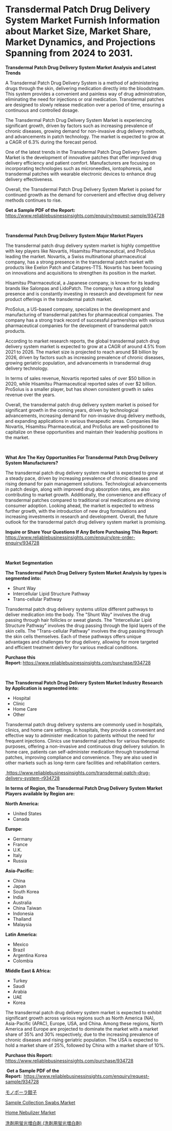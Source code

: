 <p><h1>Transdermal Patch Drug Delivery System Market Furnish Information about Market Size, Market Share, Market Dynamics, and Projections Spanning from 2024 to 2031.</h1></p><p><strong>Transdermal Patch Drug Delivery System Market Analysis and Latest Trends</strong></p>
<p><p>A Transdermal Patch Drug Delivery System is a method of administering drugs through the skin, delivering medication directly into the bloodstream. This system provides a convenient and painless way of drug administration, eliminating the need for injections or oral medication. Transdermal patches are designed to slowly release medication over a period of time, ensuring a continuous and controlled dosage.</p><p>The Transdermal Patch Drug Delivery System Market is experiencing significant growth, driven by factors such as increasing prevalence of chronic diseases, growing demand for non-invasive drug delivery methods, and advancements in patch technology. The market is expected to grow at a CAGR of 6.3% during the forecast period.</p><p>One of the latest trends in the Transdermal Patch Drug Delivery System Market is the development of innovative patches that offer improved drug delivery efficiency and patient comfort. Manufacturers are focusing on incorporating technologies such as microneedles, iontophoresis, and transdermal patches with wearable electronic devices to enhance drug delivery effectiveness.</p><p>Overall, the Transdermal Patch Drug Delivery System Market is poised for continued growth as the demand for convenient and effective drug delivery methods continues to rise.</p></p>
<p><strong>Get a Sample PDF of the Report:&nbsp;</strong> <a href="https://www.reliablebusinessinsights.com/enquiry/request-sample/934728">https://www.reliablebusinessinsights.com/enquiry/request-sample/934728</a></p>
<p>&nbsp;</p>
<p><strong>Transdermal Patch Drug Delivery System Major Market Players</strong></p>
<p><p>The transdermal patch drug delivery system market is highly competitive with key players like Novartis, Hisamitsu Pharmaceutical, and ProSolus leading the market. Novartis, a Swiss multinational pharmaceutical company, has a strong presence in the transdermal patch market with products like Exelon Patch and Catapres-TTS. Novartis has been focusing on innovations and acquisitions to strengthen its position in the market.</p><p>Hisamitsu Pharmaceutical, a Japanese company, is known for its leading brands like Salonpas and LidoPatch. The company has a strong global presence and is constantly investing in research and development for new product offerings in the transdermal patch market.</p><p>ProSolus, a US-based company, specializes in the development and manufacturing of transdermal patches for pharmaceutical companies. The company has a strong track record of successful partnerships with various pharmaceutical companies for the development of transdermal patch products.</p><p>According to market research reports, the global transdermal patch drug delivery system market is expected to grow at a CAGR of around 4.5% from 2021 to 2026. The market size is projected to reach around $8 billion by 2026, driven by factors such as increasing prevalence of chronic diseases, growing geriatric population, and advancements in transdermal drug delivery technology.</p><p>In terms of sales revenue, Novartis reported sales of over $50 billion in 2020, while Hisamitsu Pharmaceutical reported sales of over $2 billion. ProSolus is a smaller player, but has shown consistent growth in sales revenue over the years.</p><p>Overall, the transdermal patch drug delivery system market is poised for significant growth in the coming years, driven by technological advancements, increasing demand for non-invasive drug delivery methods, and expanding applications in various therapeutic areas. Companies like Novartis, Hisamitsu Pharmaceutical, and ProSolus are well-positioned to capitalize on these opportunities and maintain their leadership positions in the market.</p></p>
<p>&nbsp;</p>
<p><strong>What Are The Key Opportunities For Transdermal Patch Drug Delivery System Manufacturers?</strong></p>
<p><p>The transdermal patch drug delivery system market is expected to grow at a steady pace, driven by increasing prevalence of chronic diseases and rising demand for pain management solutions. Technological advancements in patch design, along with improved drug absorption rates, are also contributing to market growth. Additionally, the convenience and efficacy of transdermal patches compared to traditional oral medications are driving consumer adoption. Looking ahead, the market is expected to witness further growth, with the introduction of new drug formulations and increasing investments in research and development. Overall, the future outlook for the transdermal patch drug delivery system market is promising.</p></p>
<p><strong>Inquire or Share Your Questions If Any Before Purchasing This Report:</strong> <a href="https://www.reliablebusinessinsights.com/enquiry/pre-order-enquiry/934728">https://www.reliablebusinessinsights.com/enquiry/pre-order-enquiry/934728</a></p>
<p>&nbsp;</p>
<p><strong>Market Segmentation</strong></p>
<p><strong>The Transdermal Patch Drug Delivery System Market Analysis by types is segmented into:</strong></p>
<p><ul><li>Shunt Way</li><li>Intercellular Lipid Structure Pathway</li><li>Trans-cellular Pathway</li></ul></p>
<p><p>Transdermal patch drug delivery systems utilize different pathways to deliver medication into the body. The "Shunt Way" involves the drug passing through hair follicles or sweat glands. The "Intercellular Lipid Structure Pathway" involves the drug passing through the lipid layers of the skin cells. The "Trans-cellular Pathway" involves the drug passing through the skin cells themselves. Each of these pathways offers unique advantages and challenges for drug delivery, allowing for more targeted and efficient treatment delivery for various medical conditions.</p></p>
<p><strong>Purchase this Report:&nbsp;</strong><a href="https://www.reliablebusinessinsights.com/purchase/934728">https://www.reliablebusinessinsights.com/purchase/934728</a></p>
<p>&nbsp;</p>
<p><strong>The Transdermal Patch Drug Delivery System Market Industry Research by Application is segmented into:</strong></p>
<p><ul><li>Hospital</li><li>Clinic</li><li>Home Care</li><li>Other</li></ul></p>
<p><p>Transdermal patch drug delivery systems are commonly used in hospitals, clinics, and home care settings. In hospitals, they provide a convenient and effective way to administer medication to patients without the need for frequent injections. Clinics use transdermal patches for various therapeutic purposes, offering a non-invasive and continuous drug delivery solution. In home care, patients can self-administer medication through transdermal patches, improving compliance and convenience. They are also used in other markets such as long-term care facilities and rehabilitation centers.</p></p>
<p><a href="https://www.reliablebusinessinsights.com/transdermal-patch-drug-delivery-system-r934728">&nbsp;https://www.reliablebusinessinsights.com/transdermal-patch-drug-delivery-system-r934728</a></p>
<p><strong>In terms of Region, the Transdermal Patch Drug Delivery System Market Players available by Region are:</strong></p>
<p>
    <p> <strong> North America: </strong>
        <ul>
            <li>United States</li>
            <li>Canada</li>
        </ul>
        </p> 
    <p> <strong> Europe: </strong>
        <ul>
            <li>Germany</li>
            <li>France</li>
            <li>U.K.</li>
            <li>Italy</li>
            <li>Russia</li>
        </ul>
        </p> 
    <p> <strong> Asia-Pacific: </strong>
        <ul>
            <li>China</li>
            <li>Japan</li>
            <li>South Korea</li>
            <li>India</li>
            <li>Australia</li>
            <li>China Taiwan</li>
            <li>Indonesia</li>
            <li>Thailand</li>
            <li>Malaysia</li>
        </ul>
        </p> 
    <p> <strong> Latin America: </strong>
        <ul>
            <li>Mexico</li>
            <li>Brazil</li>
            <li>Argentina Korea</li>
            <li>Colombia</li>
        </ul>
        </p> 
    <p> <strong> Middle East & Africa: </strong>
        <ul>
            <li>Turkey</li>
            <li>Saudi</li>
            <li>Arabia</li>
            <li>UAE</li>
            <li>Korea</li>
        </ul>
    </p>
    </p>
<p><p>The transdermal patch drug delivery system market is expected to exhibit significant growth across various regions such as North America (NA), Asia-Pacific (APAC), Europe, USA, and China. Among these regions, North America and Europe are projected to dominate the market with a market share of 35% and 30% respectively, due to the increasing prevalence of chronic diseases and rising geriatric population. The USA is expected to hold a market share of 25%, followed by China with a market share of 10%.</p></p>
<p><strong>Purchase this Report: </strong><a href="https://www.reliablebusinessinsights.com/purchase/934728">https://www.reliablebusinessinsights.com/purchase/934728</a></p>
<p>&nbsp;<strong>Get a Sample PDF of the Report:&nbsp;&nbsp;</strong><a href="https://www.reliablebusinessinsights.com/enquiry/request-sample/934728">https://www.reliablebusinessinsights.com/enquiry/request-sample/934728</a></p>
<p><strong></strong></p>
<p><p><a href="https://github.com/leigh4852023/Market-Research-Report-List-2/blob/main/7895020174466.md">モノポーラ鉗子</a></p><p><a href="https://github.com/thuyvuongpk111/Market-Research-Report-List-1/blob/main/sample-collection-swabs-market.md">Sample Collection Swabs Market</a></p><p><a href="https://github.com/GroverBarry/Market-Research-Report-List-6/blob/main/home-nebulizer-market.md">Home Nebulizer Market</a></p><p><a href="https://github.com/SimeonBode1/Market-Research-Report-List-1/blob/main/4924000174467.md">洗剤用蛍光増白剤 (洗剤用蛍光増白剤)</a></p></p>